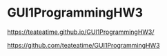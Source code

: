 # GUI1ProgrammingHW3

https://teateatime.github.io/GUI1ProgrammingHW3/

https://github.com/teateatime/GUI1ProgrammingHW3
